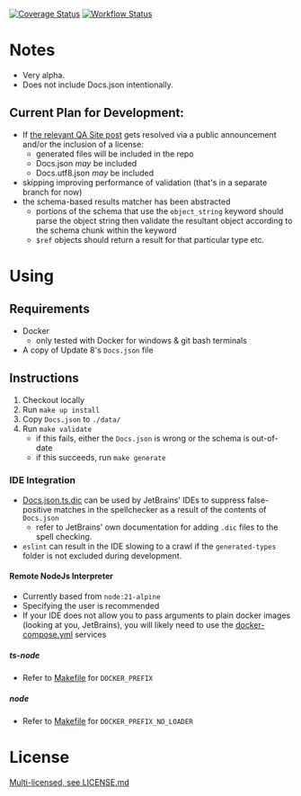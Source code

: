 [![Coverage Status](https://coveralls.io/repos/github/Satisfactory-Clips-Archive/Docs.json.ts/badge.svg?branch=main)](https://coveralls.io/github/Satisfactory-Clips-Archive/Docs.json.ts?branch=main)
[![Workflow Status](https://github.com/Satisfactory-Clips-Archive/Docs.json.ts/actions/workflows/node.js.yml/badge.svg?branch=main)](https://github.com/Satisfactory-Clips-Archive/Docs.json.ts/actions/workflows/node.js.yml?query=branch%3Amain)

# Notes

-   Very alpha.
-   Does not include Docs.json intentionally.

## Current Plan for Development:

-   If [the relevant QA Site post](https://questions.satisfactorygame.com/post/65e5367dcd33105bd53f931f) gets resolved via a public announcement and/or the inclusion of a license:
    -   generated files will be included in the repo
    -   Docs.json _may_ be included
    -   Docs.utf8.json _may_ be included
-   skipping improving performance of validation (that's in a separate branch for now)
-   the schema-based results matcher has been abstracted
    -   portions of the schema that use the `object_string` keyword should parse the object string then validate the resultant object according to the schema chunk within the keyword
    -   `$ref` objects should return a result for that particular type etc.

# Using

## Requirements

-   Docker
    -   only tested with Docker for windows & git bash terminals
-   A copy of Update 8's `Docs.json` file

## Instructions

1. Checkout locally
2. Run `make up install`
3. Copy `Docs.json` to `./data/`
4. Run `make validate`
    - if this fails, either the `Docs.json` is wrong or the schema is out-of-date
    - if this succeeds, run `make generate`

### IDE Integration

-   [Docs.json.ts.dic](Docs.json.ts.dic) can be used by JetBrains' IDEs to suppress false-positive matches in the spellchecker as a result of the contents of `Docs.json`
    -   refer to JetBrains' own documentation for adding `.dic` files to the spell checking.
-   `eslint` can result in the IDE slowing to a crawl if the `generated-types` folder is not excluded during development.

#### Remote NodeJs Interpreter

-   Currently based from `node:21-alpine`
-   Specifying the user is recommended
-   If your IDE does not allow you to pass arguments to plain docker images (looking at you, JetBrains), you will likely need to use the [docker-compose.yml](docker-compose.yml) services

##### ts-node

-   Refer to [Makefile](Makefile) for `DOCKER_PREFIX`

##### node

-   Refer to [Makefile](Makefile) for `DOCKER_PREFIX_NO_LOADER`

# License

[Multi-licensed, see LICENSE.md](LICENSE.md)

